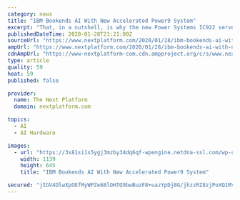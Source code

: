 ```yaml
---
category: news
title: "IBM Bookends AI With New Accelerated Power9 System"
excerpt: "That, in a nutshell, is why the new Power Systems IC922 server, aimed at workloads that require heavy I/O, such as data storage and databases as well as inference performed on GPU, FPGA, and other ASIC accelerators, is coming to market more than two years after its brawnier Power Systems AC922 older sibling was first announced. The AC922 ..."
publishedDateTime: 2020-01-28T21:21:00Z
sourceUrl: "https://www.nextplatform.com/2020/01/28/ibm-bookends-ai-with-new-accelerated-power9-system/"
ampUrl: "https://www.nextplatform.com/2020/01/28/ibm-bookends-ai-with-new-accelerated-power9-system/amp/"
cdnAmpUrl: "https://www-nextplatform-com.cdn.ampproject.org/c/s/www.nextplatform.com/2020/01/28/ibm-bookends-ai-with-new-accelerated-power9-system/amp/"
type: article
quality: 59
heat: 59
published: false

provider:
  name: The Next Platform
  domain: nextplatform.com

topics:
  - AI
  - AI Hardware

images:
  - url: "https://3s81si1s5ygj3mzby34dq6qf-wpengine.netdna-ssl.com/wp-content/uploads/2020/01/ibm-ic922-open.jpg"
    width: 1139
    height: 645
    title: "IBM Bookends AI With New Accelerated Power9 System"

secured: "jIGV4DlwXpOEfMyWPZe68lOHTQ9bwBuzF8+uazYpDj8G/jhzzRZ8zjPoXQ1RVvkpkqAHqXlLYgFP3vgzIEE3QlIXQrIRL5pXWbNnnAFX1OTy+Gd9W8knUbYQcqhnU1jWdPYugdmFxyzBAeylw6vo7B3CLdIAr+0q+KCsNQFRAkKBnh6r9vPeIzT1fX/9HGUPvHpmA6vRP3q1qgvRALhsjIdsEmQ9fDfg7Un9oVNaIdgUETaPB7d3mEMT62YGJUavQavWWnxKCAArLi2fcfrx2JxjBDozHRuwYG3+ljrj8BpRczm+zQ6dbAkt9riZ06PJZH/c9iItYq69FA60hTn5JkZLjFxI91MYLKeyqqOfq1iw/SkFEDCTE5fkUQJ/7VoHfmks9QSHkRLXjEViv+LFt0W0wF7EJYm08IB99MjuWo/cysiVeLnWSAdJu2z7J7Eao/fFnVCPg6w6zrjwDhC5OJGrCaHqJX/y/eLbVFnnMTo=;qPyODcBiBg2qqGsV9dybWQ=="
---
```


